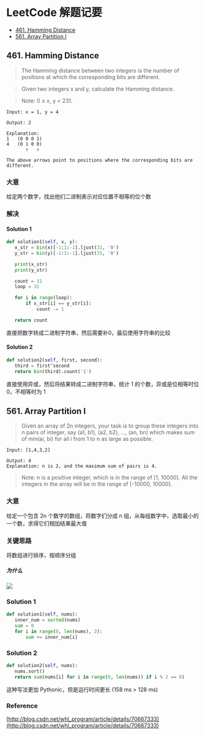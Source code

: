 # LeetCode 解题记要

- [461. Hamming Distance](#461-hamming-distance)
- [561. Array Partition I](#561-array-partition-i)

## 461. Hamming Distance

> The Hamming distance between two integers is the number of positions at which the corresponding bits are different.

> Given two integers x and y, calculate the Hamming distance.

> Note:
> 0 ≤ x, y < 231.

```
Input: x = 1, y = 4

Output: 2

Explanation:
1   (0 0 0 1)
4   (0 1 0 0)
       ↑   ↑

The above arrows point to positions where the corresponding bits are different.
```

### 大意

给定两个数字，找出他们二进制表示对应位置不相等的位个数

### 解决

#### Solution 1

```py
def solution1(self, x, y):
   x_str = bin(x)[-1:1:-1].ljust(31, '0')
   y_str = bin(y)[-1:1:-1].ljust(31, '0')

   print(x_str)
   print(y_str)

   count = 31
   loop = 31

   for i in range(loop):
       if x_str[i] == y_str[i]:
           count -= 1

   return count
```

直接把数字转成二进制字符串，然后需要补0，最后使用字符串的比较

#### Solution 2

```py
def solution2(self, first, second):
   third = first^second
   return bin(third).count('1')
```

直接使用异或，然后将结果转成二进制字符串，统计 1 的个数，异或是位相等时位0，不相等时为 1

## 


## 561. Array Partition I

> Given an array of 2n integers, your task is to group these integers into n pairs of integer, say (a1, b1), (a2, b2), ..., (an, bn) which makes sum of min(ai, bi) for all i from 1 to n as large as possible.

```
Input: [1,4,3,2]

Output: 4
Explanation: n is 2, and the maximum sum of pairs is 4.
```

> Note:
> n is a positive integer, which is in the range of [1, 10000].
> All the integers in the array will be in the range of [-10000, 10000].

### 大意

给定一个包含 2n 个数字的数组，将数字们分成 n 组，从每组数字中，选取最小的一个数，求得它们相加结果最大值

### 关键思路

将数组进行排序，按顺序分组

##### 为什么

![](http://ww1.sinaimg.cn/large/006tNbRwly1ffair0gu4hj31gy0cudk7.jpg)

### Solution 1

```py
def solution1(self, nums):
   inner_num = sorted(nums)
   sum = 0
   for i in range(0, len(nums), 2):
       sum += inner_num[i]
```

### Solution 2

```py
def solution2(self, nums):
   nums.sort()
   return sum(nums[i] for i in range(0, len(nums)) if i % 2 == 0)
```

这种写法更加 Pythonic，但是运行时间更长 (158 ms > 128 ms)

### Reference

[http://blog.csdn.net/whl_program/article/details/70667333](http://blog.csdn.net/whl_program/article/details/70667333)


